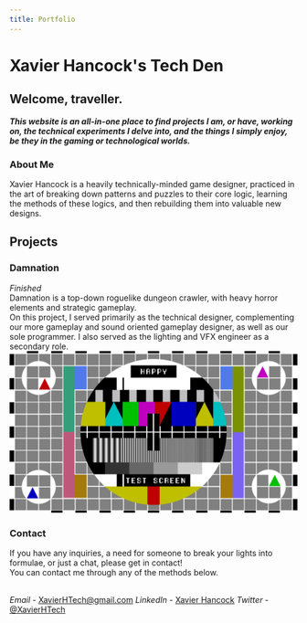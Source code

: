 ```yaml
---
title: Portfolio
---
```


# Xavier Hancock's Tech Den
## Welcome, traveller.

***This website is an all-in-one place to find projects I am, or have, working on, the technical experiments I delve into, and the things I simply enjoy, be they in the gaming or technological worlds.***

### About Me
Xavier Hancock is a heavily technically-minded game designer, practiced in the art of breaking down patterns and puzzles to their core logic, learning the methods of these logics, and then rebuilding them into valuable new designs.</br>

## Projects
### Damnation
_Finished_</br>
Damnation is a top-down roguelike dungeon crawler, with heavy horror elements and strategic gameplay.</br>
On this project, I served primarily as the technical designer, complementing our more gameplay and sound oriented gameplay designer, as well as our sole programmer. I also served as the lighting and VFX engineer as a secondary role.</br>
<img align="centre" src="https://raw.githubusercontent.com/Arbiter04032000/xhTech/master/Testimage.png">

### Contact
If you have any inquiries, a need for someone to break your lights into formulae, or just a chat, please get in contact!</br>
You can contact me through any of the methods below.</br></br>

*Email* - XavierHTech@gmail.com     *LinkedIn* - [Xavier Hancock](https://www.linkedin.com/in/xavier-hancock-a25282176/)     *Twitter* - [@XavierHTech](https://twitter.com/XavierHTech)
